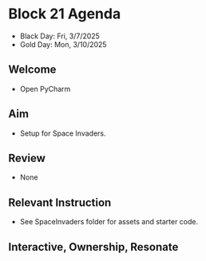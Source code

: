 
# Block 21 Agenda
- Black Day: Fri, 3/7/2025
- Gold Day: Mon, 3/10/2025

## Welcome

- Open PyCharm

## Aim

- Setup for Space Invaders.

## Review

- None

## Relevant Instruction

- See SpaceInvaders folder for assets and starter code.  

## Interactive, Ownership, Resonate


